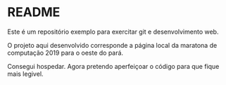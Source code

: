 # README #

Este é um repositório exemplo para exercitar git e desenvolvimento web.

O projeto aqui desenvolvido corresponde a página local da maratona de computação 2019 para o oeste do pará.

Consegui hospedar. Agora pretendo aperfeiçoar o código para que fique mais legivel.